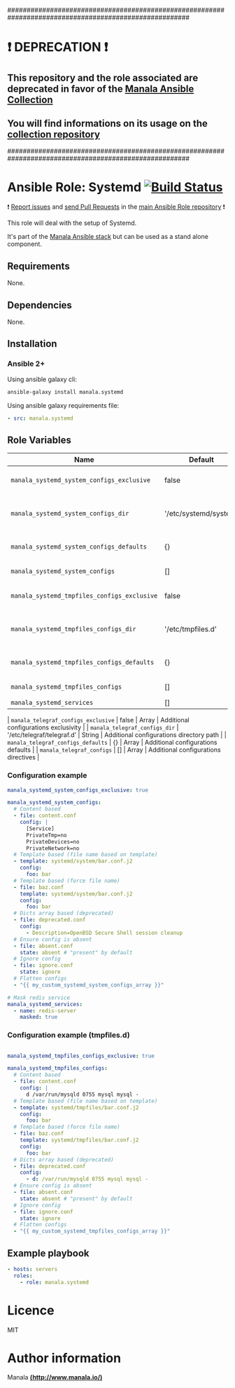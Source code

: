 #######################################################################################################

# :exclamation: DEPRECATION :exclamation:

## This repository and the role associated are deprecated in favor of the [Manala Ansible Collection](https://galaxy.ansible.com/manala/roles)

## You will find informations on its usage on the [collection repository](https://github.com/manala/ansible-roles)

#######################################################################################################

# Ansible Role: Systemd [![Build Status](https://travis-ci.org/manala/ansible-role-systemd.svg?branch=master)](https://travis-ci.org/manala/ansible-role-systemd)

:exclamation: [Report issues](https://github.com/manala/ansible-roles/issues) and [send Pull Requests](https://github.com/manala/ansible-roles/pulls) in the [main Ansible Role repository](https://github.com/manala/ansible-roles) :exclamation:

This role will deal with the setup of Systemd.

It's part of the [Manala Ansible stack](http://www.manala.io) but can be used as a stand alone component.

## Requirements

None.

## Dependencies

None.

## Installation

### Ansible 2+

Using ansible galaxy cli:

```bash
ansible-galaxy install manala.systemd
```

Using ansible galaxy requirements file:

```yaml
- src: manala.systemd
```

## Role Variables

| Name                                        | Default               | Type    | Description                                  |
| ------------------------------------------- | --------------------- | ------- | -------------------------------------------- |
| `manala_systemd_system_configs_exclusive`   | false                 | Boolean | Exclusion of existings files                 |
| `manala_systemd_system_configs_dir`         | '/etc/systemd/system' | String  | Path to the system configuration directory   |
| `manala_systemd_system_configs_defaults`    | {}                    | Array   | System configs defaults                      |
| `manala_systemd_system_configs`             | []                    | Array   | System configs                               |
| `manala_systemd_tmpfiles_configs_exclusive` | false                 | Boolean | Exclusion of existings files                 |
| `manala_systemd_tmpfiles_configs_dir`       | '/etc/tmpfiles.d'     | String  | Path to the tmpfiles configuration directory |
| `manala_systemd_tmpfiles_configs_defaults`  | {}                    | Array   | Tmpfiles configs defaults                    |
| `manala_systemd_tmpfiles_configs`           | []                    | Array   | Tmpfiles configs                             |
| `manala_systemd_services`                   | []                    | Array   | Services                                     |


| `manala_telegraf_configs_exclusive`        | false                      | Array        | Additional configurations exclusivity    |
| `manala_telegraf_configs_dir`              | '/etc/telegraf/telegraf.d' | String       | Additional configurations directory path |
| `manala_telegraf_configs_defaults`         | {}                         | Array        | Additional configurations defaults       |
| `manala_telegraf_configs`                  | []                         | Array        | Additional configurations directives     |


### Configuration example

```yaml
manala_systemd_system_configs_exclusive: true

manala_systemd_system_configs:
  # Content based
  - file: content.conf
    config: |
      [Service]
      PrivateTmp=no
      PrivateDevices=no
      PrivateNetwork=no
  # Template based (file name based on template)
  - template: systemd/system/bar.conf.j2
    config:
      foo: bar
  # Template based (force file name)
  - file: baz.conf
    template: systemd/system/bar.conf.j2
    config:
      foo: bar
  # Dicts array based (deprecated)
  - file: deprecated.conf
    config:
      - Description=OpenBSD Secure Shell session cleanup
  # Ensure config is absent
  - file: absent.conf
    state: absent # "present" by default
  # Ignore config
  - file: ignore.conf
    state: ignore
  # Flatten configs
  - "{{ my_custom_systemd_system_configs_array }}"

# Mask redis service
manala_systemd_services:
  - name: redis-server
    masked: true
```

### Configuration example (tmpfiles.d)

```yaml

manala_systemd_tmpfiles_configs_exclusive: true

manala_systemd_tmpfiles_configs:
  # Content based
  - file: content.conf
    config: |
      d /var/run/mysqld 0755 mysql mysql -
  # Template based (file name based on template)
  - template: systemd/tmpfiles/bar.conf.j2
    config:
      foo: bar
  # Template based (force file name)
  - file: baz.conf
    template: systemd/tmpfiles/bar.conf.j2
    config:
      foo: bar
  # Dicts array based (deprecated)
  - file: deprecated.conf
    config:
      - d: /var/run/mysqld 0755 mysql mysql -
  # Ensure config is absent
  - file: absent.conf
    state: absent # "present" by default
  # Ignore config
  - file: ignore.conf
    state: ignore
  # Flatten configs
  - "{{ my_custom_systemd_tmpfiles_configs_array }}"
```

## Example playbook

```yaml
- hosts: servers
  roles:
    - role: manala.systemd
```

# Licence

MIT

# Author information

Manala [**(http://www.manala.io/)**](http://www.manala.io)
